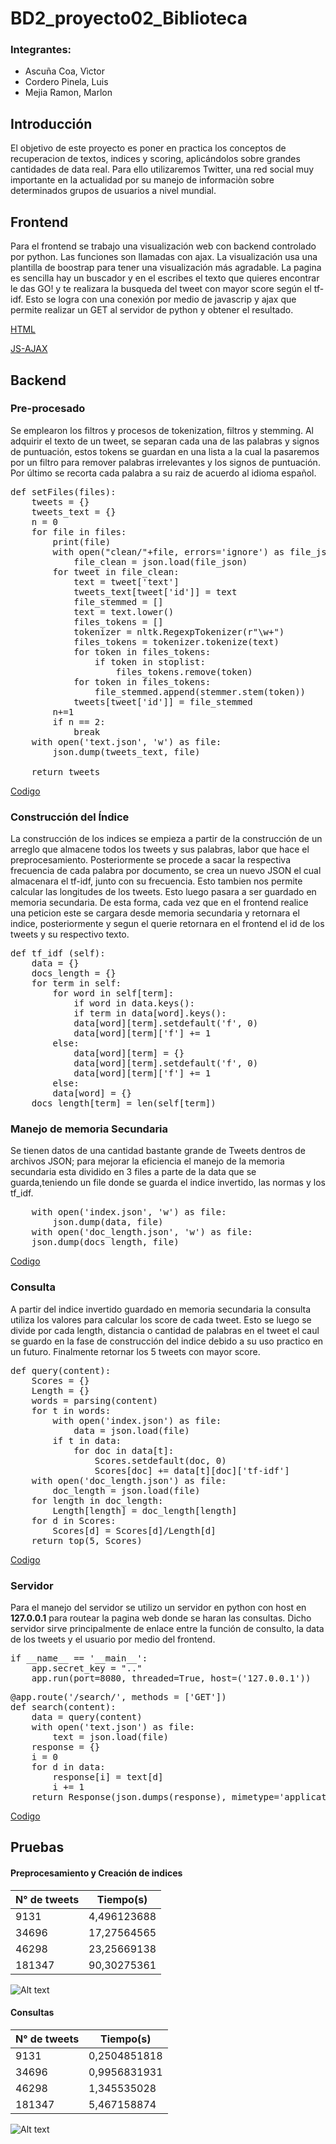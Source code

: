 # BD2_proyecto02_Biblioteca

### Integrantes:
- Ascuña Coa, Vìctor
- Cordero Pinela, Luis
- Mejia Ramon, Marlon

## Introducción

El objetivo de este proyecto es poner en practica los conceptos de recuperacion de textos, indices y scoring, aplicándolos sobre grandes cantidades de data real. Para ello utilizaremos Twitter, una red social muy importante en la actualidad por su manejo de informaciòn sobre determinados grupos de usuarios a nivel mundial.

## Frontend

Para el frontend se trabajo una visualización web con backend controlado por python. Las funciones son llamadas con ajax. La visualización usa una plantilla de boostrap para tener una visualización más agradable. La pagina es sencilla hay un buscador y en el escribes el texto que quieres encontrar le das GO! y te realizara la busqueda del tweet con mayor score según el tf-idf. Esto se logra con una conexión por medio de javascrip y ajax que permite realizar un GET al servidor de python y obtener el resultado.

[HTML](https://github.com/LuisUTEC/BD2_proyecto02_Biblioteca/blob/master/templates/index.html)

[JS-AJAX](https://github.com/LuisUTEC/BD2_proyecto02_Biblioteca/blob/master/static/js/function.js)

## Backend

### Pre-procesado
Se emplearon los filtros y procesos de tokenization, filtros y stemming. Al adquirir el texto de un tweet, se separan cada una de las palabras y signos de puntuación, estos tokens se guardan en una lista a la cual la pasaremos por un filtro para remover palabras irrelevantes y los signos de puntuación. Por último se recorta cada palabra a su raiz de acuerdo al idioma español.  

<pre>
def setFiles(files):
    tweets = {}
    tweets_text = {}
    n = 0
    for file in files:
        print(file)
        with open("clean/"+file, errors='ignore') as file_json:
            file_clean = json.load(file_json)
        for tweet in file_clean:
            text = tweet['text']
            tweets_text[tweet['id']] = text
            file_stemmed = []
            text = text.lower()
            files_tokens = []
            tokenizer = nltk.RegexpTokenizer(r"\w+")
            files_tokens = tokenizer.tokenize(text)
            for token in files_tokens:
                if token in stoplist:
                    files_tokens.remove(token)
            for token in files_tokens:
                file_stemmed.append(stemmer.stem(token))
            tweets[tweet['id']] = file_stemmed
        n+=1
        if n == 2:
            break
    with open('text.json', 'w') as file:
        json.dump(tweets_text, file)

    return tweets
</pre>


[Codigo](https://github.com/LuisUTEC/BD2_proyecto02_Biblioteca/blob/master/Files.py)

### Construcción del Índice
La construcción de los indices se empieza a partir de la construcción de un arreglo que almacene todos los tweets y sus palabras, labor que hace el preprocesamiento. Posteriormente se procede a sacar la respectiva frecuencia de cada palabra por documento, se crea un nuevo JSON el cual almacenara el tf-idf, junto con su frecuencia. Esto tambien nos permite calcular las longitudes de los tweets. Esto luego pasara a ser guardado en memoria secundaria. De esta forma, cada vez que en el frontend realice una peticion este se cargara desde memoria secundaria y retornara el indice, posteriormente y segun el querie retornara en el frontend el id de los tweets y su respectivo texto.
<pre>
def tf_idf (self):
    data = {}
    docs_length = {}
    for term in self:
        for word in self[term]:
    	    if word in data.keys():
	        if term in data[word].keys():
		    data[word][term].setdefault('f', 0)
		    data[word][term]['f'] += 1
		else:
		    data[word][term] = {}
		    data[word][term].setdefault('f', 0)
		    data[word][term]['f'] += 1
	    else:
		data[word] = {}
	docs_length[term] = len(self[term])
</pre>

### Manejo de memoria Secundaria
Se tienen datos de una cantidad bastante grande de Tweets dentros de archivos JSON; para mejorar la eficiencia el manejo de la memoria secundaria esta dividido en 3 files a parte de la data que se guarda,teniendo un file donde se guarda el indice invertido, las normas y los tf_idf.
<pre>
    with open('index.json', 'w') as file:
        json.dump(data, file)
    with open('doc_length.json', 'w') as file:
	json.dump(docs_length, file)
</pre>

[Codigo](https://github.com/LuisUTEC/BD2_proyecto02_Biblioteca/blob/master/invertindex.py)

### Consulta
A partir del indice invertido guardado en memoria secundaria la consulta utiliza los valores para calcular los score de cada tweet. Esto se luego se divide por cada length, distancia o cantidad de palabras en el tweet el caul se guardo en la fase de construcción del indice debido a su uso practico en un futuro. Finalmente retornar los 5 tweets con mayor score.


<pre>
def query(content):
    Scores = {}
    Length = {}
    words = parsing(content)
    for t in words:
        with open('index.json') as file:
            data = json.load(file)
        if t in data:
            for doc in data[t]:
                Scores.setdefault(doc, 0)
                Scores[doc] += data[t][doc]['tf-idf']
    with open('doc_length.json') as file:
        doc_length = json.load(file)
    for length in doc_length:
        Length[length] = doc_length[length]
    for d in Scores:
        Scores[d] = Scores[d]/Length[d]
    return top(5, Scores)
</pre>

[Codigo](https://github.com/LuisUTEC/BD2_proyecto02_Biblioteca/blob/master/query.py)

### Servidor
Para el manejo del servidor se utilizo un servidor en python con host en **127.0.0.1** para routear la pagina web donde se haran las consultas. Dicho servidor sirve principalmente de enlace entre la función de consulto, la data de los tweets y el usuario por medio del frontend.
<pre>
if __name__ == '__main__':
    app.secret_key = ".."
    app.run(port=8080, threaded=True, host=('127.0.0.1'))
</pre> 
<pre>
@app.route('/search/<content>', methods = ['GET'])
def search(content):
    data = query(content)
    with open('text.json') as file:
        text = json.load(file)
    response = {}
    i = 0
    for d in data:
        response[i] = text[d]
        i += 1
    return Response(json.dumps(response), mimetype='application/json')
</pre>

[Codigo](https://github.com/LuisUTEC/BD2_proyecto02_Biblioteca/blob/master/server.py)

## Pruebas

#### Preprocesamiento y Creación de indices

| N° de tweets | Tiempo(s) |
| ----- | ---- |
| 9131 | 4,496123688 |
| 34696 | 17,27564565 |
| 46298 | 23,25669138 |
| 181347 | 90,30275361 |

![Alt text](/../master/Diagrama1.png?raw=true "Optional Title")

#### Consultas

| N° de tweets | Tiempo(s) |
| ----- | ---- |
| 9131 | 0,2504851818 |
| 34696 | 0,9956831931 |
| 46298 | 1,345535028 |
| 181347 | 5,467158874 |

![Alt text](/../master/Diagrama2.png?raw=true "Optional Title")
